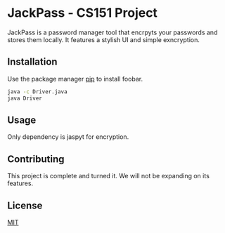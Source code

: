 # JackPass - CS151 Project

JackPass is a password manager tool that encrpyts your passwords and stores them locally. It features a stylish UI and simple exncryption.

## Installation

Use the package manager [pip](https://pip.pypa.io/en/stable/) to install foobar.

```bash
java -c Driver.java
java Driver
```

## Usage
Only dependency is jaspyt for encryption.

## Contributing
This project is complete and turned it. We will not be expanding on its features.

## License
[MIT](https://choosealicense.com/licenses/mit/)
